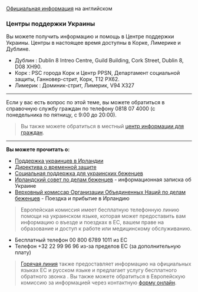 [Официальная информация](https://www.citizensinformation.ie/en/moving_country/asylum_seekers_and_refugees/the_asylum_process_in_ireland/coming_to_ireland_from_ukraine.html#l0b797) на английском

### Центры поддержки Украины
Вы можете получить информацию и помощь в Центре поддержки Украины. Центры в настоящее время доступны в Корке, Лимерике и Дублине.

* Дублин : Dublin 8 Intreo Centre, Guild Building, Cork Street, Dublin 8, D08 XH90.
* Корк : PSC города Корк и Центр PPSN, Департамент социальной защиты, Ганновер-стрит, Корк, T12 PX62.
* Лимерик : Доминик-стрит, Лимерик, V94 X327
***
Если у вас есть вопрос по этой теме, вы можете обратиться в справочную службу граждан по телефону 0818 07 4000 (с понедельника по пятницу, с 9:00 до 20:00).
>Вы также можете обратиться в местный [центр информации для граждан](https://centres.citizensinformation.ie/).
***
**Вы можете прочитать о:**
* [Поддержка украинцев в Ирландии](https://www.citizensinformation.ie/en/moving_country/ukrainian_refugees_in_ireland/supports_for_ukrainians_in_ireland.html)
* [Директива о временной защите](https://www.citizensinformation.ie/en/moving_country/asylum_seekers_and_refugees/the_asylum_process_in_ireland/temporary_protection_directive.html)
* [Социальная поддержка для украинских беженцев](https://www.citizensinformation.ie/en/moving_country/ukrainian_refugees_in_ireland/social_welfare_supports_for_ukrainian_refugees.html)
* [Ирландский совет по делам беженцев](https://www.irishrefugeecouncil.ie/ukraine-information-note) - информационная записка об Украине
* [Верховный комиссар Организации Объединенных Наций по делам беженцев](https://help.unhcr.org/ireland/ukraine-situation/) - Поездка и прибытие в Ирландию
>Европейская комиссия имеет бесплатную телефонную линию помощи на украинском языке, которая может предоставить вам информацию о въезде и поездках в ЕС, вашем праве на образование и доступ к работе или медицинскому обслуживанию.

* Бесплатный телефон 00 800 6789 1011 из ЕС
* Телефон +32 22 99 96 96 из-за пределов ЕС (за дополнительную плату)
>[Горячая линия](https://european-union.europa.eu/contact-eu_en) также предоставляет информацию на официальных языках ЕС и русском языке и предлагает услугу бесплатного обратного звонка . Вы также можете обратиться в Европейскую комиссию за информацией через контактную [форму онлайн](https://european-union.europa.eu/contact-eu/write-us_en).